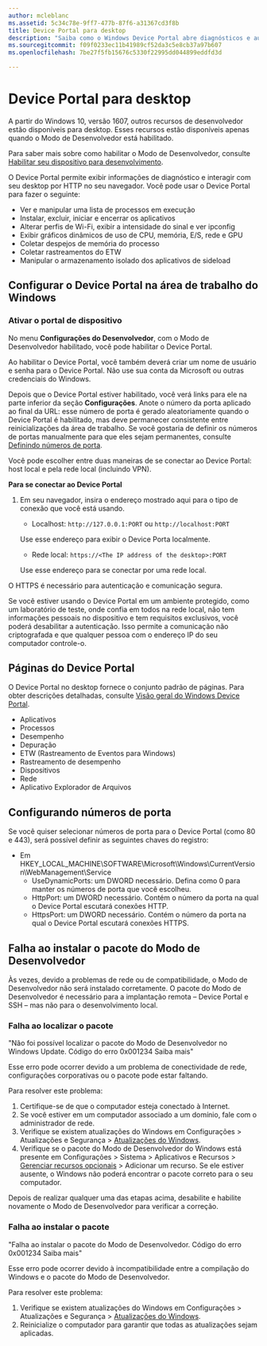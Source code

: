 ```yaml
---
author: mcleblanc
ms.assetid: 5c34c78e-9ff7-477b-87f6-a31367cd3f8b
title: Device Portal para desktop
description: "Saiba como o Windows Device Portal abre diagnósticos e automação em sua área de trabalho do Windows."
ms.sourcegitcommit: f09f0233ec11b41989cf52da3c5e8cb37a97b607
ms.openlocfilehash: 7be27f5fb15676c5330f22995dd044899eddfd3d

---
```

# Device Portal para desktop

A partir do Windows 10, versão 1607, outros recursos de desenvolvedor estão disponíveis para desktop. Esses recursos estão disponíveis apenas quando o Modo de Desenvolvedor está habilitado.

Para saber mais sobre como habilitar o Modo de Desenvolvedor, consulte [Habilitar seu dispositivo para desenvolvimento](../get-started/enable-your-device-for-development.md).

O Device Portal permite exibir informações de diagnóstico e interagir com seu desktop por HTTP no seu navegador. Você pode usar o Device Portal para fazer o seguinte:
- Ver e manipular uma lista de processos em execução
- Instalar, excluir, iniciar e encerrar os aplicativos
- Alterar perfis de Wi-Fi, exibir a intensidade do sinal e ver ipconfig
- Exibir gráficos dinâmicos de uso de CPU, memória, E/S, rede e GPU
- Coletar despejos de memória do processo
- Coletar rastreamentos do ETW 
- Manipular o armazenamento isolado dos aplicativos de sideload

## Configurar o Device Portal na área de trabalho do Windows

### Ativar o portal de dispositivo

No menu **Configurações do Desenvolvedor**, com o Modo de Desenvolvedor habilitado, você pode habilitar o Device Portal.  

Ao habilitar o Device Portal, você também deverá criar um nome de usuário e senha para o Device Portal. Não use sua conta da Microsoft ou outras credenciais do Windows.  

Depois que o Device Portal estiver habilitado, você verá links para ele na parte inferior da seção **Configurações**. Anote o número da porta aplicado ao final da URL: esse número de porta é gerado aleatoriamente quando o Device Portal é habilitado, mas deve permanecer consistente entre reinicializações da área de trabalho. Se você gostaria de definir os números de portas manualmente para que eles sejam permanentes, consulte [Definindo números de porta](device-portal-desktop.md#setting-port-numbers).

Você pode escolher entre duas maneiras de se conectar ao Device Portal: host local e pela rede local (incluindo VPN).

**Para se conectar ao Device Portal**

1. Em seu navegador, insira o endereço mostrado aqui para o tipo de conexão que você está usando.

    - Localhost: `http://127.0.0.1:PORT` ou `http://localhost:PORT`

    Use esse endereço para exibir o Device Porta localmente.
    
    - Rede local: `https://<The IP address of the desktop>:PORT`

    Use esse endereço para se conectar por uma rede local.

O HTTPS é necessário para autenticação e comunicação segura.

Se você estiver usando o Device Portal em um ambiente protegido, como um laboratório de teste, onde confia em todos na rede local, não tem informações pessoais no dispositivo e tem requisitos exclusivos, você poderá desabilitar a autenticação. Isso permite a comunicação não criptografada e que qualquer pessoa com o endereço IP do seu computador controle-o.

## Páginas do Device Portal

O Device Portal no desktop fornece o conjunto padrão de páginas. Para obter descrições detalhadas, consulte [Visão geral do Windows Device Portal](device-portal.md).

- Aplicativos
- Processos
- Desempenho
- Depuração
- ETW (Rastreamento de Eventos para Windows)
- Rastreamento de desempenho
- Dispositivos
- Rede
- Aplicativo Explorador de Arquivos 

## Configurando números de porta

Se você quiser selecionar números de porta para o Device Portal (como 80 e 443), será possível definir as seguintes chaves do registro:

- Em HKEY_LOCAL_MACHINE\SOFTWARE\Microsoft\Windows\CurrentVersion\WebManagement\Service
    - UseDynamicPorts: um DWORD necessário. Defina como 0 para manter os números de porta que você escolheu.
    - HttpPort: um DWORD necessário. Contém o número da porta na qual o Device Portal escutará conexões HTTP.  
    - HttpsPort: um DWORD necessário. Contém o número da porta na qual o Device Portal escutará conexões HTTPS.

## Falha ao instalar o pacote do Modo de Desenvolvedor
Às vezes, devido a problemas de rede ou de compatibilidade, o Modo de Desenvolvedor não será instalado corretamente. O pacote do Modo de Desenvolvedor é necessário para a implantação remota – Device Portal e SSH – mas não para o desenvolvimento local.  

### Falha ao localizar o pacote

"Não foi possível localizar o pacote do Modo de Desenvolvedor no Windows Update. Código do erro 0x001234 Saiba mais"   

Esse erro pode ocorrer devido a um problema de conectividade de rede, configurações corporativas ou o pacote pode estar faltando. 

Para resolver este problema:

1. Certifique-se de que o computador esteja conectado à Internet. 
2. Se você estiver em um computador associado a um domínio, fale com o administrador de rede. 
3. Verifique se existem atualizações do Windows em Configurações > Atualizações e Segurança > [Atualizações do Windows](ms-settings:windowsupdate).
4. Verifique se o pacote do Modo de Desenvolvedor do Windows está presente em Configurações > Sistema > Aplicativos e Recursos > [Gerenciar recursos opcionais](ms-settings:optionalfeatures) > Adicionar um recurso. Se ele estiver ausente, o Windows não poderá encontrar o pacote correto para o seu computador. 

Depois de realizar qualquer uma das etapas acima, desabilite e habilite novamente o Modo de Desenvolvedor para verificar a correção. 


### Falha ao instalar o pacote

"Falha ao instalar o pacote do Modo de Desenvolvedor. Código do erro 0x001234 Saiba mais"

Esse erro pode ocorrer devido à incompatibilidade entre a compilação do Windows e o pacote do Modo de Desenvolvedor. 

Para resolver este problema:

1. Verifique se existem atualizações do Windows em Configurações > Atualizações e Segurança > [Atualizações do Windows](ms-settings:windowsupdate).
2. Reinicialize o computador para garantir que todas as atualizações sejam aplicadas.



<!--HONumber=Jun16_HO5-->


